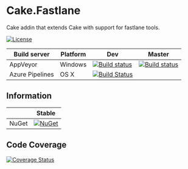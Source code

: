 # Cake.Fastlane

Cake addin that extends Cake with support for fastlane tools.

[![License](http://img.shields.io/:license-mit-blue.svg)](https://raw.githubusercontent.com/cake-contrib/Cake.Fastlane/master/LICENSE)

| Build server                | Platform     | Dev    | Master             |
|-----------------------------|--------------|--------------|---------------------------------------------------------------------------------------------------------------------------|
| AppVeyor                    | Windows      |  [![Build status](https://ci.appveyor.com/api/projects/status/xrvk17ecldx2c3kk/branch/dev?svg=true)](https://ci.appveyor.com/project/cake-contrib/cake-fastlane/branch/dev) | [![Build status](https://ci.appveyor.com/api/projects/status/xrvk17ecldx2c3kk/branch/master?svg=true)](https://ci.appveyor.com/project/cake-contrib/cake-fastlane/branch/master) |
| Azure Pipelines			  | OS X		 | [![Build Status](https://dev.azure.com/RLittlesII/Cake.Fastlane/_apis/build/status/Cake.Fastlane)](https://dev.azure.com/cake-contrib/Cake.Fastlane/_build/latest?definitionId=1) | |

## Information
| | Stable |
|---|---|
|NuGet|[![NuGet](https://img.shields.io/nuget/v/Cake.Fastlane.svg)](https://www.nuget.org/packages/Cake.Fastlane)

## Code Coverage
[![Coverage Status](https://coveralls.io/repos/github/cake-contrib/Cake.Fastlane/badge.svg?branch=dev)](https://coveralls.io/github/cake-contrib/Cake.Fastlane?branch=dev)
